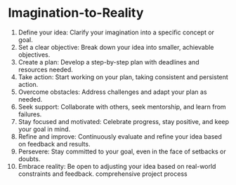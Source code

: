 # Imagination-to-Reality
1. Define your idea: Clarify your imagination into a specific concept or goal.
2. Set a clear objective: Break down your idea into smaller, achievable objectives.
3. Create a plan: Develop a step-by-step plan with deadlines and resources needed.
4. Take action: Start working on your plan, taking consistent and persistent action.
5. Overcome obstacles: Address challenges and adapt your plan as needed.
6. Seek support: Collaborate with others, seek mentorship, and learn from failures.
7. Stay focused and motivated: Celebrate progress, stay positive, and keep your goal in mind.
8. Refine and improve: Continuously evaluate and refine your idea based on feedback and results.
9. Persevere: Stay committed to your goal, even in the face of setbacks or doubts.
10. Embrace reality: Be open to adjusting your idea based on real-world constraints and feedback.
comprehensive project process
